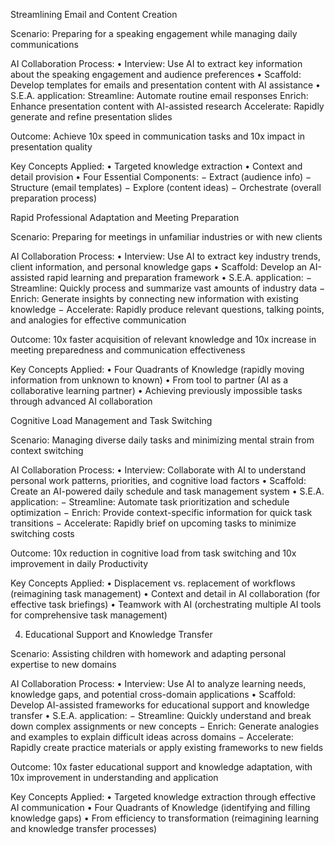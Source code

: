 Streamlining Email and Content Creation

Scenario: Preparing for a speaking engagement while managing daily communications

AI Collaboration Process:
• Interview: Use AI to extract key information about the speaking engagement and
audience preferences
• Scaffold: Develop templates for emails and presentation content with AI assistance
• S.E.A. application:
Streamline: Automate routine email responses
Enrich: Enhance presentation content with AI-assisted research
Accelerate: Rapidly generate and refine presentation slides

Outcome: Achieve 10x speed in communication tasks and 10x impact in presentation quality

Key Concepts Applied:
• Targeted knowledge extraction
• Context and detail provision
• Four Essential Components:
− Extract (audience info)
− Structure (email templates)
− Explore (content ideas)
− Orchestrate (overall preparation process)



Rapid Professional Adaptation and Meeting Preparation

Scenario: Preparing for meetings in unfamiliar industries or with new clients

AI Collaboration Process:
• Interview: Use AI to extract key industry trends, client information, and personal
knowledge gaps
• Scaffold: Develop an AI-assisted rapid learning and preparation framework
• S.E.A. application:
− Streamline: Quickly process and summarize vast amounts of industry data
− Enrich: Generate insights by connecting new information with existing knowledge
− Accelerate: Rapidly produce relevant questions, talking points, and analogies for
effective communication

Outcome: 10x faster acquisition of relevant knowledge and 10x increase in meeting preparedness
and communication effectiveness

Key Concepts Applied:
• Four Quadrants of Knowledge (rapidly moving information from unknown to known)
• From tool to partner (AI as a collaborative learning partner)
• Achieving previously impossible tasks through advanced AI collaboration





Cognitive Load Management and Task Switching

Scenario: Managing diverse daily tasks and minimizing mental strain from context switching

AI Collaboration Process:
• Interview: Collaborate with AI to understand personal work patterns, priorities, and
cognitive load factors
• Scaffold: Create an AI-powered daily schedule and task management system
• S.E.A. application:
− Streamline: Automate task prioritization and schedule optimization
− Enrich: Provide context-specific information for quick task transitions
− Accelerate: Rapidly brief on upcoming tasks to minimize switching costs

Outcome: 10x reduction in cognitive load from task switching and 10x improvement in daily
Productivity

Key Concepts Applied:
• Displacement vs. replacement of workflows (reimagining task management)
• Context and detail in AI collaboration (for effective task briefings)
• Teamwork with AI (orchestrating multiple AI tools for comprehensive task management)

4. Educational Support and Knowledge Transfer

Scenario: Assisting children with homework and adapting personal expertise to new domains

AI Collaboration Process:
• Interview: Use AI to analyze learning needs, knowledge gaps, and potential cross-domain
applications
• Scaffold: Develop AI-assisted frameworks for educational support and knowledge transfer
• S.E.A. application:
− Streamline: Quickly understand and break down complex assignments or
new concepts
− Enrich: Generate analogies and examples to explain difficult ideas across domains
− Accelerate: Rapidly create practice materials or apply existing frameworks to
new fields

Outcome: 
10x faster educational support and knowledge adaptation, with 10x improvement in
understanding and application

Key Concepts Applied:
• Targeted knowledge extraction through effective AI communication
• Four Quadrants of Knowledge (identifying and filling knowledge gaps)
• From efficiency to transformation (reimagining learning and knowledge transfer processes)


